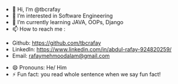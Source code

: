 - 👋 Hi, I’m @tbcrafay
- 👀 I’m interested in Software Engineering
- 🌱 I’m currently learning JAVA, OOPs, Django 
- 📫 How to reach me : 
* Github:  https://github.com/tbcrafay 
* LinkedIn: https://www.linkedin.com/in/abdul-rafay-924820259/
* Email: rafaymehmoodalam@gmail.com
- 😄 Pronouns: He/ Him
- ⚡ Fun fact: you read whole sentence when we say fun fact!

<!---
tbcrafay/tbcrafay is a ✨ special ✨ repository because its `README.md` (this file) appears on your GitHub profile.
You can click the Preview link to take a look at your changes.
--->
